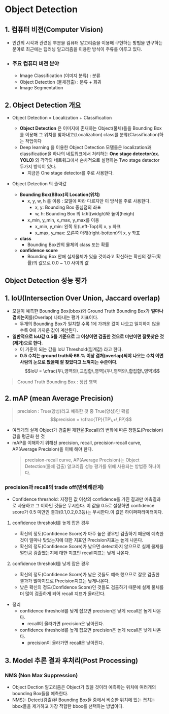 # Object Detection
## 1. 컴퓨터 비전(Computer Vision)
- 인간의 시각과 관련된 부분을 컴퓨터 알고리즘을 이용해 구현하는 방법을 연구하는 분야로 최근에는 딥러닝 알고리즘을 이용한 방식이 주류를 이루고 있다.
- ### 주요 컴퓨터 비전 분야
    - Image Classification (이미지 분류) : 분류
    - Object Detection (물체검출) : 분류 + 회귀
    - Image Segmentation 

## 2. Object Detection 개요
- Object Detection = Localization + Classification
    - **Object Detection** 은 이미지에 존재하는 Object(물체)들을 Bounding Box를 이용해 그 위치를 찾아내고(Localization) class를 분류(Classification)하는 작업이다
    - Deep learning 을 이용한 Object Detection 모델들은 localization과 classification을 하나의 네트워크에서 처리하는 **One stage detector(ex. YOLO)** 와 각각의 네트워크에서 순차적으로 실행하는 Two stage detector 두가지 방식이 있다.
        - 지금은 One stage detector를 주로 사용한다.

- Object Detection 의 출력값
    - **Bounding Box(BBox)의 Location(위치)**
        - x, y, w, h 를 이용 : 모델에 따라 다르지만 이 방식을 주로 사용한다.
            - x, y: Bounding Box 중심점의 좌표
            - w, h: Bounding Box 의 너비(widgh)와 높이(heigh)
        - x_min, y_min, x_max, y_max를 이용
            - x_min, y_min: 왼쪽 위(Left-Top)의 x, y 좌표
            - x_max, y_max: 오른쪽 아래(right-bottom)의 x, y 좌표
    - **class**
        - Bounding Box안의 물체의 class 또는 확률
    - **confidence score**
        - Bounding Box 안에 실제물체가 있을 것이라고 확신하는 확신의 정도(확률)의 값으로 0.0 ~ 1.0 사이의 값

## Object Detection 성능 평가
## 1. IoU(Intersection Over Union, Jaccard overlap)
- 모델이 예측한 Bounding Box(bbox)와 Ground Truth Bounding Box가 **얼마나 겹치는지**를(Overlap) 나타내는 평가 지표이다.
    - 두개의 Bounding Box가 일치할 수록 1에 가까운 값이 나오고 일치하지 않을 수록 0에 가까운 값이 계산된다.
- **일반적으로 IoU값 0.5를 기준으로 그 이상이면 검출한 것으로 미만이면 잘못찾은 것(제거)으로 한다.**
    - 이 기준이 되는 값을 IoU Threshold(임계값) 라고 한다.
    - **0.5 수치는 ground truth와 66.% 이상 겹쳐(overlap)되야 나오는 수치 이면 사람의 눈으로 봤을때 잘 찾았다고 느껴지는 수준이다.**
$$IoU = \cfrac{두\,영역의\,교집합\,영역}{두\,영역의\,합집합\,영역}$$
> Ground Truth Bounding Box : 정답 영역

## 2. mAP (mean Average Precision)
> precision : True(양성)라고 예측한 것 중 True(양성)인 확률
> $$precision = \cfrac{TP}{TP\,+\,FP}$$
- 여러개의 실제 Object가 검출된 재현율(Recall)의 변화에 따른 정밀도(Precision) 값을 평균화 한 것
- mAP를 이해하기 위해선 precision, recall, precision-recall curve, AP(Average Precision)을 이해 해야 한다.
    > precision-recall curve, AP(Average Precision)는 Object Detection(물체 검출) 알고리즘 성능 평가를 위해 사용되는 방법중 하나이다.

### precision과 recall의 trade off(반비례관계)
-  Confidence threshold: 지정된 값 이상의 confidence를 가진 결과만 예측결과로 사용하고 그 이하인 것들은 무시한다. 이 값을 0.5로 설정하면 confidence score가 0.5 미만인 결과(0.1,0.2,0.3등)는 무시한다.이 값은 하이퍼파라미터이다.
  
1. confidence threshold를 높게 잡은 경우
    - 확신의 정도(Confidence Score)가 아주 높은 경우만 검출하기 때문에 예측한 것이 얼마나 맞았는지에 대한 지표인 Precision지표는 높게 나온다.
    - 확신의 정도(Confidence Score)가 낮으면 detect하지 않으므로 실제 물제를 얼만큼 검출했는지에 대한 지표인 recall지표는 낮게 나온다.

2. confidence threshold를 낮게 잡은 경우
    - 확신의 정도(Confidence Score)가 낮은 것들도 예측 했으므로 잘못 검출한 결과가 많아지므로 Precision지표는 낮게나온다.
    - 낮은 확신의 정도(Confidence Score)인 것들도 검출하기 때문에 실제 물체를 더 많이 검출하게 되어 recall 지표가 올라간다.

- 정리
    - confidence threshold를 낮게 잡으면 precision은 낮게 recall은 높게 나온다.
        - recall이 올라가면 precision은 낮아진다.
    - confidence threshold를 높게 잡으면 precision은 높게 recall은 낮게 나온다.
        - precision이 올라가면 recall은 낮아진다.


## 3. Model 추론 결과 후처리(Post Processing)
### NMS (Non Max Suppression)
- Object Dection 알고리즘은 Object가 있을 것이라 예측하는 위치에 여러개의 bounding Box들을 예측한다.
- NMS는 Detect(검출)된 Bounding Box들 중에서 비슷한 위치에 있는 겹치는bbox들을 제거하고 가장 적합한 bbox를 선택하는 방법이다.





